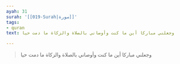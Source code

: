 ```yaml
---
ayah: 31
surah: '[[019-Surah|سورة]]'
tags:
- quran
text: وجعلني مباركا أين ما كنت وأوصاني بالصلاة والزكاة ما دمت حيا

---
```

> وجعلني مباركا أين ما كنت وأوصاني بالصلاة والزكاة ما دمت حيا
